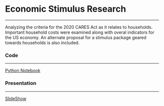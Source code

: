 # Economic Stimulus Research
---
Analyzing the criteria for the 2020 CARES Act as it relates to households. Important household costs were examined along with overal indicators for the US economy. An alternate proposal for a stimulus package geared towards households is also included.


### Code
---
[Python Notebook](https://github.com/tyoung65/Economic_Stimulus_Research-/blob/master/Economic_Stimulus_Measurement_%26_Optimization.ipynb)


### Presentation
---
[SlideShow](https://1drv.ms/p/s!AvwiozUTVH1Ii0txnuOeB4rbvGOO?e=9gzGxu) 
